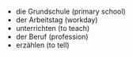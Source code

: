 - die Grundschule (primary school)
- der Arbeitstag (workday)
- unterrichten (to teach)
- der Beruf (profession)
- erzählen (to tell)
